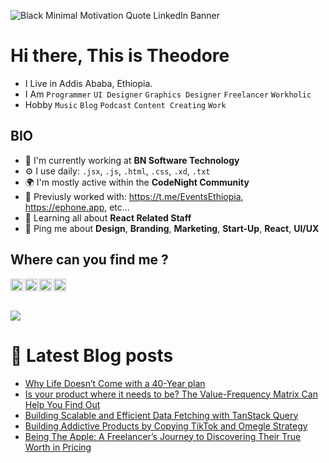 
<!--
**baydisng13/Baydisng13** is a ✨ _special_ ✨ repository because its `README.md` (this file) appears on your GitHub profile.

Here are some ideas to get you started:

- 🔭 I’m currently working At BN Software Texhnology
- 🌱 I’m currently learning Computer Secince 
- 👯 I’m looking to collaborate on Front end projects 
- 🤔 I’m looking for help with ...
- 💬 Ask me about ...
- 📫 How to reach me: ...
- 😄 Pronouns: ...
- ⚡ Fun fact: ...
-->

![Black Minimal Motivation Quote LinkedIn Banner](https://user-images.githubusercontent.com/44190023/205405064-5aa93cb8-34b2-4407-9231-b3e292a548a4.gif)

# Hi there, This is Theodore 

- I Live in Addis Ababa, Ethiopia.
- I Am `Programmer` `UI Designer` `Graphics Designer` `Freelancer` `Workholic`
- Hobby `Music` `Blog` `Podcast` `Content Creating` `Work`

## BIO

- 🏢 I'm currently working at **BN Software Technology**
- ⚙️ I use daily: `.jsx`, `.js`, `.html`, `.css`, `.xd`, `.txt`
- 🌍 I'm mostly active within the **CodeNight Community**
- 💅 Previusly worked with: https://t.me/EventsEthiopia, https://ephone.app,  etc…
- 🌱 Learning all about **React Related Staff**
- 💬 Ping me about **Design**, **Branding**, **Marketing**, **Start-Up**, **React**, **UI/UX**  

## Where can you find me ?


<a href="https://twitter.com/TheodoreNegusu" target="blank"><img align="left" src="https://raw.githubusercontent.com/peterthehan/peterthehan/main/assets/twitter.svg" alt="Theodore's Twitter" width="20px" />

<a href="https://www.linkedin.com/in/theodore-negusu/" target="blank">
<img align="left" src="https://raw.githubusercontent.com/peterthehan/peterthehan/main/assets/linkedin.svg" alt="Theodore's Linked in" width="20px" />


<a href="https://t.me/baydis">
<img align="left" alt="Theodore's Telegram" width="20px" src="https://upload.wikimedia.org/wikipedia/commons/thumb/8/82/Telegram_logo.svg/1024px-Telegram_logo.svg.png" />

<a href="https://instagram.com/bay-dis" target="blank">
<img align="left" src="https://www.sophe.org/wp-content/uploads/2020/02/instagram-logo-transparent-related-keywords-logo-instagram-vector-2017-115629178687gobkrzwak.png" alt="Theodore's instagram" width="20px" /> 

<br/>
  <br/>
  <br/>

<a href="">
  <img align="center" src="https://github-readme-stats.vercel.app/api?username=baydisng13&theme=dark&show_icons=true" />
</a>
 
# 📖 Latest Blog posts
<!-- BAYDIS:START -->
- [Why Life Doesn’t Come with a 40-Year plan](https://baydis.medium.com/why-life-doesnt-come-with-a-40-year-plan-d0ac4d00316e?source=rss-33b560fc6475------2)
- [Is your product where it needs to be? The Value-Frequency Matrix Can Help You Find Out](https://baydis.medium.com/is-your-product-where-it-needs-to-be-the-value-frequency-matrix-can-help-you-find-out-07e37e00f154?source=rss-33b560fc6475------2)
- [Building Scalable and Efficient Data Fetching with TanStack Query](https://baydis.medium.com/building-scalable-and-efficient-data-fetching-with-tanstack-query-79ce37b367a4?source=rss-33b560fc6475------2)
- [Building Addictive Products by Copying TikTok and Omegle  Strategy](https://baydis.medium.com/building-addictive-products-by-copying-tiktok-and-omegle-strategy-5065634e04df?source=rss-33b560fc6475------2)
- [Being The Apple: A Freelancer’s Journey to Discovering Their True Worth in Pricing](https://baydis.medium.com/being-the-apple-a-freelancers-journey-to-discovering-their-true-worth-in-pricing-47b1ae98635a?source=rss-33b560fc6475------2)
<!-- BAYDIS:END -->
 

